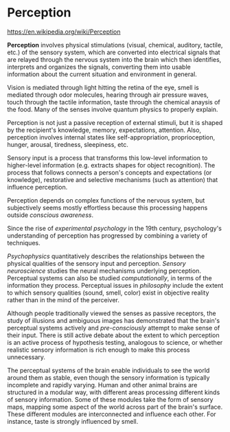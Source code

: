 # Perception

https://en.wikipedia.org/wiki/Perception

**Perception** involves physical stimulations (visual, chemical, auditory, tactile, etc.) of the sensory system, which are converted into electrical signals that are relayed through the nervous system into the brain which then identifies, interprets and organizes the signals, converting them into usable information about the current situation and environment in general.

Vision is mediated through light hitting the retina of the eye, smell is mediated through odor molecules, hearing through air pressure waves, touch through the tactile information, taste through the chemical anaysis of the food. Many of the senses involve quantum physics to properly explain.

Perception is not just a passive reception of external stimuli, but it is shaped by the recipient's knowledge, memory, expectations, attention. Also, perception involves internal states like self-appropriation, proprioception, hunger, arousal, tiredness, sleepiness, etc.

Sensory input is a process that transforms this low-level information to higher-level information (e.g. extracts shapes for object recognition). The process that follows connects a person's concepts and expectations (or knowledge), restorative and selective mechanisms (such as attention) that influence perception.

Perception depends on complex functions of the nervous system, but subjectively seems mostly effortless because this processing happens outside *conscious awareness*.

Since the rise of *experimental psychology* in the 19th century, psychology's understanding of perception has progressed by combining a variety of techniques.

*Psychophysics* quantitatively describes the relationships between the physical qualities of the sensory input and perception. *Sensory neuroscience* studies the neural mechanisms underlying perception. Perceptual systems can also be studied *computationally*, in terms of the information they process. Perceptual issues in *philosophy* include the extent to which sensory qualities (sound, smell, color) exist in objective reality rather than in the mind of the perceiver.

Although people traditionally viewed the senses as passive receptors, the study of illusions and ambiguous images has demonstrated that the brain's perceptual systems actively and *pre-consciously* attempt to make sense of their input. There is still active debate about the extent to which perception is an active process of hypothesis testing, analogous to science, or whether realistic sensory information is rich enough to make this process unnecessary.

The perceptual systems of the brain enable individuals to see the world around them as stable, even though the sensory information is typically incomplete and rapidly varying. Human and other animal brains are structured in a modular way, with different areas processing different kinds of sensory information. Some of these modules take the form of sensory maps, mapping some aspect of the world across part of the brain's surface. These different modules are interconnected and influence each other. For instance, taste is strongly influenced by smell.

